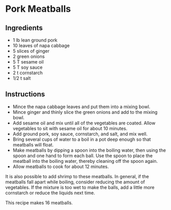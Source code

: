 # Pork Meatballs

## Ingredients
* 1 lb lean ground pork
* 10 leaves of napa cabbage
* 5 slices of ginger
* 2 green onions
* 5 T sesame oil
* 5 T soy sauce
* 2 t cornstarch
* 1/2 t salt

## Instructions
* Mince the napa cabbage leaves and put them into a mixing bowl.
* Mince ginger and thinly slice the green onions and add to the mixing bowl.
* Add sesame oil and mix until all of the vegetables are coated. Allow vegetables to sit with sesame oil for about 10 minutes.
* Add ground pork, soy sauce, cornstarch, and salt, and mix well.
* Bring several cups of water to a boil in a pot deep enough so that meatballs will float.
* Make meatballs by dipping a spoon into the boiling water, then using the spoon and one hand to form each ball. Use the spoon to place the meatball into the boiling water, thereby cleaning off the spoon again.
* Allow meatballs to cook for about 12 minutes.

It is also possible to add shrimp to these meatballs. In general, if the meatballs fall apart while boiling, consider reducing the amount of vegetables. If the mixture is too wet to make the balls, add a little more cornstarch or reduce the liquids next time.

This recipe makes 16 meatballs.